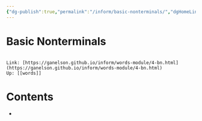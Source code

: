 ```yaml
---
{"dg-publish":true,"permalink":"/inform/basic-nonterminals/","dgHomeLink":true,"dgPassFrontmatter":false}
---
```


# Basic Nonterminals
```ad-info

Link: [https://ganelson.github.io/inform/words-module/4-bn.html](https://ganelson.github.io/inform/words-module/4-bn.html)
Up: [[words]]
```

# Contents
- 